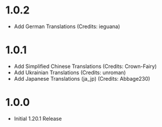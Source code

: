 # 1.0.2
- Add German Translations (Credits: ieguana)

# 1.0.1
- Add Simplified Chinese Translations (Credits: Crown-Fairy)
- Add Ukrainian Translations (Credits: unroman)
- Add Japanese Translations (ja_jp) (Credits: Abbage230)

# 1.0.0
- Initial 1.20.1 Release